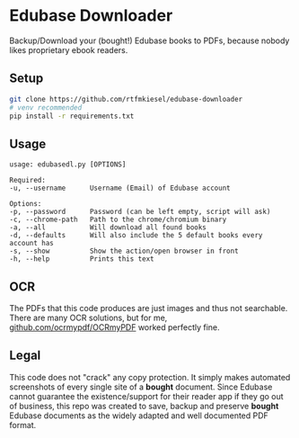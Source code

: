 # Edubase Downloader
Backup/Download your (bought!) Edubase books to PDFs, because nobody likes proprietary ebook readers. 

## Setup
```bash
git clone https://github.com/rtfmkiesel/edubase-downloader
# venv recommended
pip install -r requirements.txt
```
## Usage
```
usage: edubasedl.py [OPTIONS]

Required:
-u, --username      Username (Email) of Edubase account

Options:
-p, --password      Password (can be left empty, script will ask)
-c, --chrome-path   Path to the chrome/chromium binary
-a, --all           Will download all found books
-d, --defaults      Will also include the 5 default books every account has
-s, --show          Show the action/open browser in front
-h, --help          Prints this text
```

## OCR
The PDFs that this code produces are just images and thus not searchable. There are many OCR solutions, but for me, [github.com/ocrmypdf/OCRmyPDF](https://github.com/ocrmypdf/OCRmyPDF) worked perfectly fine. 

## Legal
This code does not "crack" any copy protection. It simply makes automated screenshots of every single site of a **bought** document. Since Edubase cannot guarantee the existence/support for their reader app if they go out of business, this repo was created to save, backup and preserve **bought** Edubase documents as the widely adapted and well documented PDF format.